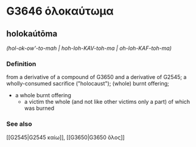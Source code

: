 # G3646 ὁλοκαύτωμα

## holokaútōma

_(hol-ok-ow'-to-mah | hoh-loh-KAV-toh-ma | oh-loh-KAF-toh-ma)_

### Definition

from a derivative of a compound of G3650 and a derivative of G2545; a wholly-consumed sacrifice ("holocaust"); (whole) burnt offering; 

- a whole burnt offering
  - a victim the whole (and not like other victims only a part) of which was burned

### See also

[[G2545|G2545 καίω]], [[G3650|G3650 ὅλος]]
